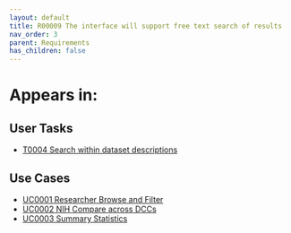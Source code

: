 ```yaml
---
layout: default
title: R00009 The interface will support free text search of results
nav_order: 3
parent: Requirements
has_children: false
---
```


# Appears in:


## User Tasks

-   [T0004 Search within dataset descriptions](../user-tasks/t0004-search-within-dataset-descriptions.md)


## Use Cases

-   [UC0001 Researcher Browse and Filter](../use-cases/browse-and-filter.md)
-   [UC0002 NIH Compare across DCCs](../use-cases/multi-compare-custodian.md)
-   [UC0003 Summary Statistics](../use-cases/summary-statistics.md)
